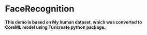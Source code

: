 # FaceRecognition


<b>This demo is based on My human dataset, which was converted to CoreML model using Turicreate python package.</b>
